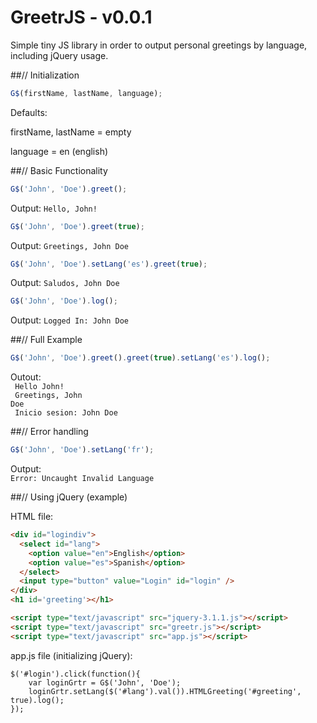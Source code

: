 # GreetrJS - v0.0.1
Simple tiny JS library in order to output personal greetings by language, including jQuery usage. 

##// Initialization

```js
G$(firstName, lastName, language);
```
Defaults: 

firstName, lastName = empty

language = en (english) 


##// Basic Functionality

```js
G$('John', 'Doe').greet();
```
Output:
<code>Hello, John!</code>

```js
G$('John', 'Doe').greet(true);
```
Output: 
<code>Greetings, John Doe</code>

```js
G$('John', 'Doe').setLang('es').greet(true);
```
Output: 
<code>Saludos, John Doe</code>

```js
G$('John', 'Doe').log();
```
Output: 
<code>Logged In: John Doe</code>


##// Full Example

```js
G$('John', 'Doe').greet().greet(true).setLang('es').log();
```
Outout:</br>
<code>
Hello John!
</code></br>
<code>
Greetings, John Doe
</code></br>
<code>
Inicio sesion: John Doe
</code>


##// Error handling

```js
G$('John', 'Doe').setLang('fr');
```
Output: </br>
<code>Error: Uncaught Invalid Language</code>



##// Using jQuery (example)</h2>

HTML file:
```HTML
<div id="logindiv">
  <select id="lang">
    <option value="en">English</option>
    <option value="es">Spanish</option>
  </select>
  <input type="button" value="Login" id="login" />
</div>
<h1 id='greeting'></h1>    

<script type="text/javascript" src="jquery-3.1.1.js"></script>
<script type="text/javascript" src="greetr.js"></script>
<script type="text/javascript" src="app.js"></script>
```

app.js file (initializing jQuery):
```JS
$('#login').click(function(){
	var loginGrtr = G$('John', 'Doe');
	loginGrtr.setLang($('#lang').val()).HTMLGreeting('#greeting', true).log();
});
```

